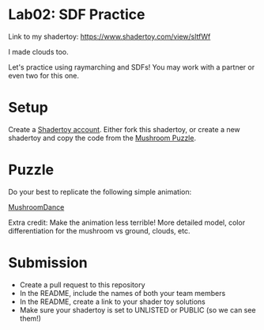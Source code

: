 # Lab02: SDF Practice

Link to my shadertoy: https://www.shadertoy.com/view/sltfWf

I made clouds too.




Let's practice using raymarching and SDFs! You may work with a partner or even two for this one.

# Setup 

Create a [Shadertoy account](https://www.shadertoy.com/). Either fork this shadertoy, or create a new shadertoy and copy the code from the [Mushroom Puzzle](https://www.shadertoy.com/view/sstSz2).

# Puzzle

Do your best to replicate the following simple animation:

[MushroomDance](https://user-images.githubusercontent.com/1758825/191526163-207a6e37-5bb1-4aa3-a7bb-4d33d50f056b.mp4)

Extra credit:
Make the animation less terrible! More detailed model, color differentiation for the mushroom vs ground, clouds, etc.

# Submission
- Create a pull request to this repository
- In the README, include the names of both your team members
- In the README, create a link to your shader toy solutions
- Make sure your shadertoy is set to UNLISTED or PUBLIC (so we can see them!)

